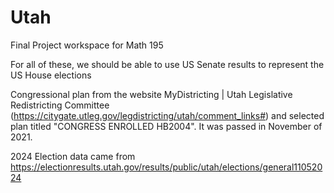 # Utah
Final Project workspace for Math 195

For all of these, we should be able to use US Senate results to represent the US House elections

Congressional plan from the website MyDistricting | Utah Legislative Redistricting Committee (https://citygate.utleg.gov/legdistricting/utah/comment_links#) and selected plan titled "CONGRESS ENROLLED HB2004". It was passed in November of 2021.


2024 Election data came from https://electionresults.utah.gov/results/public/utah/elections/general11052024
